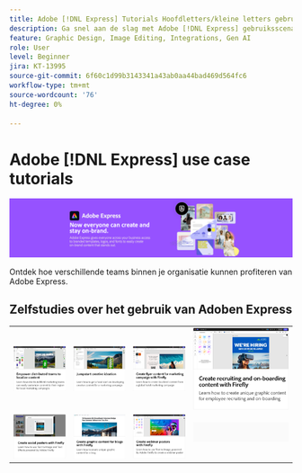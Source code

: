 ```yaml
---
title: Adobe [!DNL Express] Tutorials Hoofdletters/kleine letters gebruiken
description: Ga snel aan de slag met Adobe [!DNL Express] gebruiksscenario's
feature: Graphic Design, Image Editing, Integrations, Gen AI
role: User
level: Beginner
jira: KT-13995
source-git-commit: 6f60c1d99b3143341a43ab0aa44bad469d564fc6
workflow-type: tm+mt
source-wordcount: '76'
ht-degree: 0%

---
```


# Adobe [!DNL Express] use case tutorials

![Hoofdafbeelding tonen](../assets/Express.png)

Ontdek hoe verschillende teams binnen je organisatie kunnen profiteren van Adobe Express.

## Zelfstudies over het gebruik van Adoben Express

<table style="table-layout:fixed">
<tr>
   <td>
      <a href="localized-marketing-content.md">
         <img alt="Laat verspreide teams content lokaliseren" src="assets/marketing-regional-content.png" />
      </a>
  </td>
  <td>
      <a href="jumpstart-ideation.md">
         <img alt="Jumpstart creative-ideatie" src="assets/marketing-ideation.png" />
      </a>
   </td>     
   <td>
      <a href="create-local-marketing.md">
         <img alt="Creëer flyer-content voor marketingcampagnes met Firefly" src="assets/local-marketing.png" />
      </a>
   </td>
    <td>
      <a href="create-on-boarding.md">
         <img alt="Creëer wervingscontent en onboardingcontent met Firefly" src="assets/on-boarding.png" />
      </a>
   </td>
</tr>
<tr>
   <td>
      <a href="create-social-posters.md">
         <img alt="Sociale posters met Firefly maken" src="assets/social-firefly.png" />
      </a>
   </td>
   <td>
      <a href="create-blog-graphics.md">
         <img alt="Grafische inhoud voor blogs met Firefly maken" src="assets/blog-graphic.png" />
      </a>
   </td>
   <td>
      <a href="create-webinar-poster.md">
         <img alt="Webinar-posters met Firefly maken" src="assets/webinar-poster.png" />
      </a>
   </td>
   <td>
    <img alt="Spacer" src="../assets/GrayBanner_Spacer.png" />
    <div>
    <br>
  </td>
</tr>
</table>
